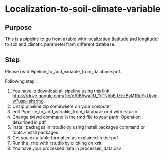 # Localization-to-soil-climate-variable
## Purpose
This is a pipeline to go from a table with localization (latitude and longitude) to soil and climatic parameter from different database. 
## Step
Please read  Pipeline_to_add_variable_from_database.pdf.

Following step :
1) You have to download all pipeline using this link https://drive.google.com/file/d/0B5wacU_YrTNhbEJZczByM1BuYkU/view?usp=sharing.
2) Unzip pipeline.zip somewhere on your computer
3) edit Pipeline_to_add_variable_from_database.rmd with rstudio
4) Change setwd command in the rmd file to your path. Operation described in pdf
5) Install packages in rstudio by using install.packages command or tools>install packages
6) Get you data table formatted as explained in the pdf
7) Run the .rmd with rstudio by clicking on knit.
8) You have your processed data in processed_data.csv
